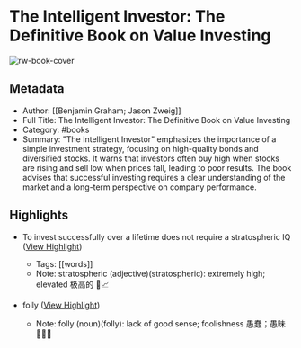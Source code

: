# The Intelligent Investor: The Definitive Book on Value Investing

![rw-book-cover](https://readwise-assets.s3.amazonaws.com/media/reader/parsed_document_assets/256336379/JiYIhs3iAMQx08K_hVlvp7_B1BpisEHFS5iS4LkCzf4-cover-cover.jpeg)

## Metadata
- Author: [[Benjamin Graham; Jason Zweig]]
- Full Title: The Intelligent Investor: The Definitive Book on Value Investing
- Category: #books
- Summary: "The Intelligent Investor" emphasizes the importance of a simple investment strategy, focusing on high-quality bonds and diversified stocks. It warns that investors often buy high when stocks are rising and sell low when prices fall, leading to poor results. The book advises that successful investing requires a clear understanding of the market and a long-term perspective on company performance.

## Highlights
- To invest successfully over a lifetime does not require a stratospheric IQ ([View Highlight](https://read.readwise.io/read/01jhmvw5smg245s9k6w99baf1c))
    - Tags: [[words]] 
    - Note: stratospheric (adjective)(stratospheric): extremely high; elevated 极高的 🌌📈

- folly ([View Highlight](https://read.readwise.io/read/01jhmvyxwgz51k3k8851g9k9mz))
    - Note: folly (noun)(folly): lack of good sense; foolishness 愚蠢；愚昧 🤪🤦‍♂️



